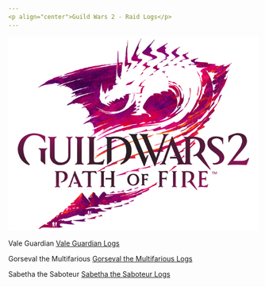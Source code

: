 ```yaml
---
<p align="center">Guild Wars 2 - Raid Logs</p>
---
```


​![Logo](GW2PoF.png)

Vale Guardian
[Vale Guardian Logs](https://github.com/GW2Pistons/Logs/tree/master/Vale%20Guardian)

Gorseval the Multifarious
[Gorseval the Multifarious Logs](https://github.com/GW2Pistons/Logs/tree/master/Gorseval%20the%20Multifarious)

Sabetha the Saboteur
[Sabetha the Saboteur Logs](https://github.com/GW2Pistons/Logs/tree/master/Sabetha%20the%20Saboteur)
